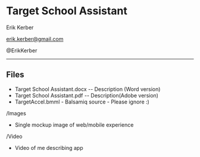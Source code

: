 # Target School Assistant

Erik Kerber

erik.kerber@gmail.com

@ErikKerber
_________________________________________________________
## Files
* Target School Assistant.docx -- Description (Word version)
* Target School Assistant.pdf -- Description(Adobe version)
* TargetAccel.bmml - Balsamiq source - Please ignore :)

/Images
* Single mockup image of web/mobile experience

/Video
* Video of me describing app